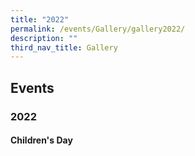 ```yaml
---
title: "2022"
permalink: /events/Gallery/gallery2022/
description: ""
third_nav_title: Gallery
---
```





## Events

### 2022

#### Children's Day
